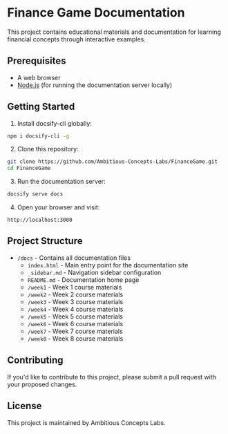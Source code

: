 # Finance Game Documentation

This project contains educational materials and documentation for learning financial concepts through interactive examples.

## Prerequisites

- A web browser
- [Node.js](https://nodejs.org/) (for running the documentation server locally)

## Getting Started

1. Install docsify-cli globally:
```bash
npm i docsify-cli -g
```

2. Clone this repository:
```bash
git clone https://github.com/Ambitious-Concepts-Labs/FinanceGame.git
cd FinanceGame
```

3. Run the documentation server:
```bash
docsify serve docs
```

4. Open your browser and visit:
```
http://localhost:3000
```

## Project Structure

- `/docs` - Contains all documentation files
  - `index.html` - Main entry point for the documentation site
  - `_sidebar.md` - Navigation sidebar configuration
  - `README.md` - Documentation home page
  - `/week1` - Week 1 course materials
  - `/week2` - Week 2 course materials
  - `/week3` - Week 3 course materials
  - `/week4` - Week 4 course materials
  - `/week5` - Week 5 course materials
  - `/week6` - Week 6 course materials
  - `/week7` - Week 7 course materials
  - `/week8` - Week 8 course materials

## Contributing

If you'd like to contribute to this project, please submit a pull request with your proposed changes.

## License

This project is maintained by Ambitious Concepts Labs.
